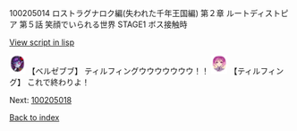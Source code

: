 100205014 ロストラグナロク編(失われた千年王国編) 第２章 ルートディストピア 第５話 笑顔でいられる世界 STAGE1 ボス接触時

[View script in lisp](../scripts/100205014.txt)

<img src="../images/units/960022.png" alt="960022.png" height="34"/>
【ベルゼブブ】
ティルフィングウウウウウウウ！！

<img src="../images/units/101415.png" alt="101415.png" height="34"/>
【ティルフィング】
これで終わりよ！

Next: [100205018](100205018.md)

[Back to index](index.md)
